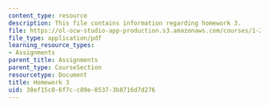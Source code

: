 ```yaml
---
content_type: resource
description: This file contains information regarding homework 3.
file: https://ol-ocw-studio-app-production.s3.amazonaws.com/courses/1-264j-database-internet-and-systems-integration-technologies-fall-2013/38ef15c06f7cc89e85373b8716d7d276_MIT1_264JF13_HW3.pdf
file_type: application/pdf
learning_resource_types:
- Assignments
parent_title: Assignments
parent_type: CourseSection
resourcetype: Document
title: Homework 3
uid: 38ef15c0-6f7c-c89e-8537-3b8716d7d276
---
```

